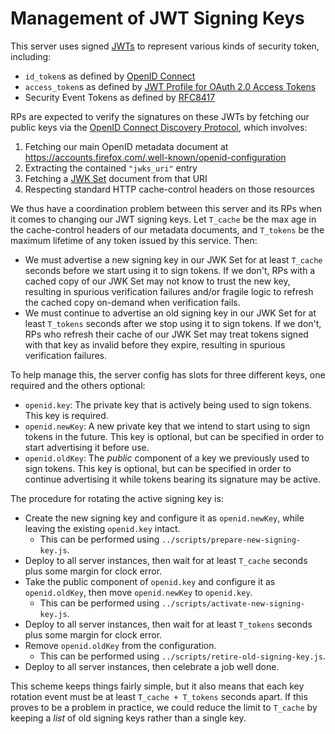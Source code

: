 # Management of JWT Signing Keys

This server uses signed [JWTs](https://jwt.io/) to represent various kinds of security token,
including:

- `id_token`s as defined by [OpenID Connect](https://openid.net/specs/openid-connect-core-1_0.html)
- `access_token`s as defined by [JWT Profile for OAuth 2.0 Access
  Tokens](https://datatracker.ietf.org/doc/draft-bertocci-oauth-access-token-jwt/)
- Security Event Tokens as defined by [RFC8417](https://tools.ietf.org/html/rfc8417)

RPs are expected to verify the signatures on these JWTs by fetching our public keys via the
[OpenID Connect Discovery Protocol](https://openid.net/specs/openid-connect-discovery-1_0.html),
which involves:

1. Fetching our main OpenID metadata document at https://accounts.firefox.com/.well-known/openid-configuration
2. Extracting the contained `"jwks_uri"` entry
3. Fetching a [JWK Set](https://tools.ietf.org/html/rfc7517) document from that URI
4. Respecting standard HTTP cache-control headers on those resources

We thus have a coordination problem between this server and its RPs when it comes to changing our
JWT signing keys. Let `T_cache` be the max age in the cache-control headers of our metadata documents,
and `T_tokens` be the maximum lifetime of any token issued by this service. Then:

- We must advertise a new signing key in our JWK Set for at least `T_cache` seconds before we start
  using it to sign tokens. If we don't, RPs with a cached copy of our JWK Set may not know to trust
  the new key, resulting in spurious verification failures and/or fragile logic to refresh the cached
  copy on-demand when verification fails.
- We must continue to advertise an old signing key in our JWK Set for at least `T_tokens` seconds
  after we stop using it to sign tokens. If we don't, RPs who refresh their cache of our JWK Set may
  treat tokens signed with that key as invalid before they expire, resulting in spurious verification
  failures.

To help manage this, the server config has slots for three different keys, one required and the others
optional:

- `openid.key`: The private key that is actively being used to sign tokens. This key is required.
- `openid.newKey`: A new private key that we intend to start using to sign tokens in the future.
  This key is optional, but can be specified in order to start advertising it before use.
- `openid.oldKey`: The _public_ component of a key we previously used to sign tokens. This key is
  optional, but can be specified in order to continue advertising it while tokens bearing its signature
  may be active.

The procedure for rotating the active signing key is:

- Create the new signing key and configure it as `openid.newKey`, while leaving the existing `openid.key` intact.
  - This can be performed using `../scripts/prepare-new-signing-key.js`.
- Deploy to all server instances, then wait for at least `T_cache` seconds plus some margin for clock error.
- Take the public component of `openid.key` and configure it as `openid.oldKey`, then move `openid.newKey`
  to `openid.key`.
  - This can be performed using `../scripts/activate-new-signing-key.js`.
- Deploy to all server instances, then wait for at least `T_tokens` seconds plus some margin for clock error.
- Remove `openid.oldKey` from the configuration.
  - This can be performed using `../scripts/retire-old-signing-key.js`.
- Deploy to all server instances, then celebrate a job well done.

This scheme keeps things fairly simple, but it also means that each key rotation event must be at least
`T_cache + T_tokens` seconds apart. If this proves to be a problem in practice, we could reduce the limit
to `T_cache` by keeping a _list_ of old signing keys rather than a single key.
